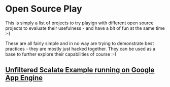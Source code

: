 Open Source Play
=====================

This is simply a list of projects to try playign with different open source projects
to evaluate their usefulness - and have a bit of fun at the same time :-)

These are all fairly simple and in no way are trying to demonstrate best practices -
they are mostly just hacked together. They can be used as a base to further explore
their capabilities of course :-)

[Unfiltered Scalate Example running on Google App Engine](https://github.com/jimmidyson/Open-Source-Play/tree/master/gaeunfilteredscalateexample "Unfiltered Scalate Example running on Google App Engine")
------------------------------------------------------------------------------------------------------------------------------------------------------------

